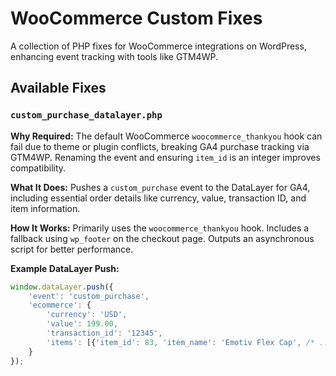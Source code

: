 # WooCommerce Custom Fixes

A collection of PHP fixes for WooCommerce integrations on WordPress, enhancing event tracking with tools like GTM4WP.

## Available Fixes

### `custom_purchase_datalayer.php`

**Why Required:** The default WooCommerce `woocommerce_thankyou` hook can fail due to theme or plugin conflicts, breaking GA4 purchase tracking via GTM4WP. Renaming the event and ensuring `item_id` is an integer improves compatibility.

**What It Does:** Pushes a `custom_purchase` event to the DataLayer for GA4, including essential order details like currency, value, transaction ID, and item information.

**How It Works:** Primarily uses the `woocommerce_thankyou` hook. Includes a fallback using `wp_footer` on the checkout page. Outputs an asynchronous script for better performance.

**Example DataLayer Push:**

```javascript
window.dataLayer.push({
    'event': 'custom_purchase',
    'ecommerce': {
        'currency': 'USD',
        'value': 199.00,
        'transaction_id': '12345',
        'items': [{'item_id': 83, 'item_name': 'Emotiv Flex Cap', /* ... */}]
    }
});
